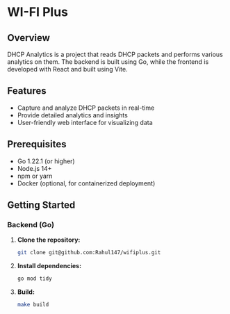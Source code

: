 # WI-FI Plus

## Overview

DHCP Analytics is a project that reads DHCP packets and performs various analytics on them. The backend is built using Go, while the frontend is developed with React and built using Vite.

## Features

- Capture and analyze DHCP packets in real-time
- Provide detailed analytics and insights
- User-friendly web interface for visualizing data

## Prerequisites

- Go 1.22.1 (or higher)
- Node.js 14+
- npm or yarn
- Docker (optional, for containerized deployment)

## Getting Started

### Backend (Go)

1. **Clone the repository:**

   ```sh
   git clone git@github.com:Rahul147/wifiplus.git
   ```
2. **Install dependencies:**
    ```sh
    go mod tidy
    ```
3. **Build:**
    ```sh
    make build
    ```

